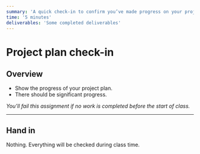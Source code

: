 ```yaml
---
summary: 'A quick check-in to confirm you’ve made progress on your project plan.'
time: '5 minutes'
deliverables: 'Some completed deliverables'
---
```


# Project plan check-in

## Overview

- Show the progress of your project plan.
- There should be significant progress.

*You’ll fail this assignment if no work is completed before the start of class.*

---

## Hand in

Nothing. Everything will be checked during class time.
